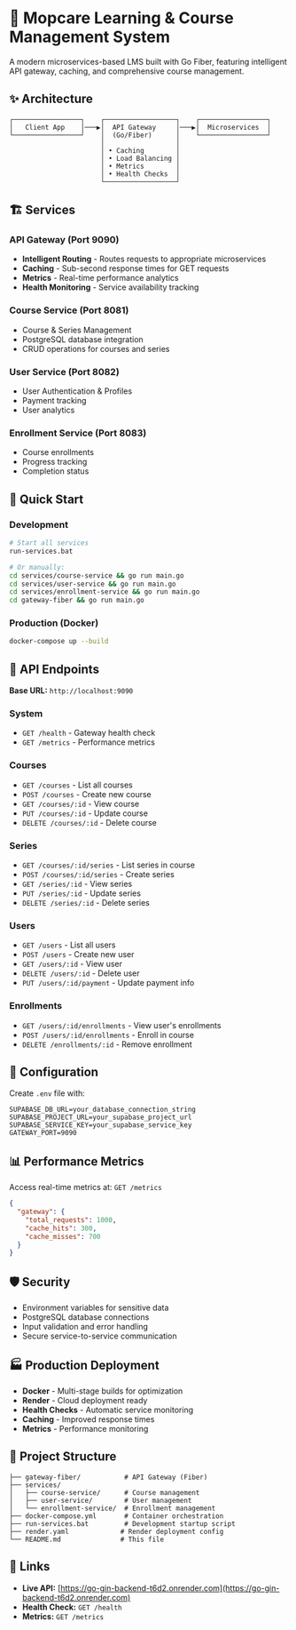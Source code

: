 # 🚀 Mopcare Learning & Course Management System

A modern microservices-based LMS built with Go Fiber, featuring intelligent API gateway, caching, and comprehensive course management.

## ✨ Architecture

```
┌─────────────────┐    ┌──────────────────┐    ┌─────────────────┐
│   Client App    │───▶│  API Gateway     │───▶│  Microservices  │
└─────────────────┘    │  (Go/Fiber)      │    └─────────────────┘
                       │                  │
                       │ • Caching        │
                       │ • Load Balancing │
                       │ • Metrics        │
                       │ • Health Checks  │
                       └──────────────────┘
```

## 🏗️ Services

### API Gateway (Port 9090)
- **Intelligent Routing** - Routes requests to appropriate microservices
- **Caching** - Sub-second response times for GET requests
- **Metrics** - Real-time performance analytics
- **Health Monitoring** - Service availability tracking

### Course Service (Port 8081)
- Course & Series Management
- PostgreSQL database integration
- CRUD operations for courses and series

### User Service (Port 8082)
- User Authentication & Profiles
- Payment tracking
- User analytics

### Enrollment Service (Port 8083)
- Course enrollments
- Progress tracking
- Completion status

## 🚀 Quick Start

### Development
```bash
# Start all services
run-services.bat

# Or manually:
cd services/course-service && go run main.go
cd services/user-service && go run main.go  
cd services/enrollment-service && go run main.go
cd gateway-fiber && go run main.go
```

### Production (Docker)
```bash
docker-compose up --build
```

## 📡 API Endpoints

**Base URL:** `http://localhost:9090`

### System
- `GET /health` - Gateway health check
- `GET /metrics` - Performance metrics

### Courses
- `GET /courses` - List all courses
- `POST /courses` - Create new course
- `GET /courses/:id` - View course
- `PUT /courses/:id` - Update course
- `DELETE /courses/:id` - Delete course

### Series
- `GET /courses/:id/series` - List series in course
- `POST /courses/:id/series` - Create series
- `GET /series/:id` - View series
- `PUT /series/:id` - Update series
- `DELETE /series/:id` - Delete series

### Users
- `GET /users` - List all users
- `POST /users` - Create new user
- `GET /users/:id` - View user
- `DELETE /users/:id` - Delete user
- `PUT /users/:id/payment` - Update payment info

### Enrollments
- `GET /users/:id/enrollments` - View user's enrollments
- `POST /users/:id/enrollments` - Enroll in course
- `DELETE /enrollments/:id` - Remove enrollment

## 🔧 Configuration

Create `.env` file with:
```env
SUPABASE_DB_URL=your_database_connection_string
SUPABASE_PROJECT_URL=your_supabase_project_url  
SUPABASE_SERVICE_KEY=your_supabase_service_key
GATEWAY_PORT=9090
```

## 📊 Performance Metrics

Access real-time metrics at: `GET /metrics`

```json
{
  "gateway": {
    "total_requests": 1000,
    "cache_hits": 300,
    "cache_misses": 700
  }
}
```

## 🛡️ Security

- Environment variables for sensitive data
- PostgreSQL database connections
- Input validation and error handling
- Secure service-to-service communication

## 🏭 Production Deployment

- **Docker** - Multi-stage builds for optimization
- **Render** - Cloud deployment ready
- **Health Checks** - Automatic service monitoring  
- **Caching** - Improved response times
- **Metrics** - Performance monitoring

## 📁 Project Structure

```
├── gateway-fiber/           # API Gateway (Fiber)
├── services/
│   ├── course-service/      # Course management
│   ├── user-service/        # User management
│   └── enrollment-service/  # Enrollment management
├── docker-compose.yml       # Container orchestration
├── run-services.bat         # Development startup script
├── render.yaml             # Render deployment config
└── README.md               # This file
```

## 🔗 Links

- **Live API:** [https://go-gin-backend-t6d2.onrender.com](https://go-gin-backend-t6d2.onrender.com)
- **Health Check:** `GET /health`
- **Metrics:** `GET /metrics`